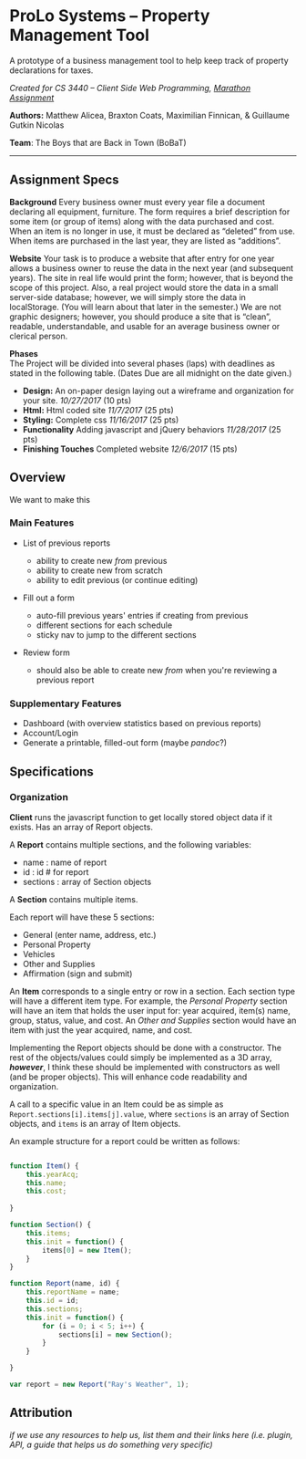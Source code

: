 # ProLo Systems – Property Management Tool
A prototype of a business management tool to help keep track of property declarations for taxes.  

*Created for CS 3440 – Client Side Web Programming, [Marathon Assignment](https://asulearn.appstate.edu/pluginfile.php/2771503/mod_resource/content/1/MarathonProjectDescription.pdf)*

**Authors:** Matthew Alicea, Braxton Coats, Maximilian Finnican,
& Guillaume Gutkin Nicolas

**Team**: The Boys that are Back in Town (BoBaT)

---

## Assignment Specs

**Background**
Every business owner must every year file a document declaring all equipment, furniture. The form
requires a brief description for some item (or group of items) along with the data purchased and cost.
When an item is no longer in use, it must be declared as “deleted” from use. When items are purchased
in the last year, they are listed as “additions”.

**Website**
Your task is to produce a website that after entry for one year allows a business owner to reuse the data
in the next year (and subsequent years). The site in real life would print the form; however, that is
beyond the scope of this project.
Also, a real project would store the data in a small server-side database; however, we will simply store
the data in localStorage. (You will learn about that later in the semester.)
We are not graphic designers; however, you should produce a site that is “clean”, readable,
understandable, and usable for an average business owner or clerical person.

**Phases**  
The Project will be divided into several phases (laps) with deadlines as stated in the following table.
(Dates Due are all midnight on the date given.)

- **Design:** An on-paper design laying out a wireframe
and organization for your site.
_10/27/2017_ (10 pts)
- **Html:** Html coded site _11/7/2017_ (25 pts)
- **Styling:** Complete css _11/16/2017_ (25 pts)
- **Functionality** Adding javascript and jQuery behaviors _11/28/2017_ (25 pts)
- **Finishing Touches** Completed website _12/6/2017_ (15 pts)

## Overview

We want to make this

### Main Features
- List of previous reports
  - ability to create new _from_ previous
  - ability to create new from scratch
  - ability to edit previous (or continue editing)  


- Fill out a form
  - auto-fill previous years' entries if creating from previous
  - different sections for each schedule
  - sticky nav to jump to the different sections


- Review form
  - should also be able to create new _from_ when you're reviewing a previous report


### Supplementary Features
- Dashboard (with overview statistics based on previous reports)
- Account/Login
- Generate a printable, filled-out form (maybe _pandoc_?)


## Specifications

### Organization

**Client** runs the javascript function to get locally stored object data if it exists. Has an array of Report objects.

A **Report** contains multiple sections, and the following variables:
- name : name of report  
- id : id # for report
- sections : array of Section objects

A **Section** contains multiple items.

Each report will have these 5 sections:
- General (enter name, address, etc.)
- Personal Property
- Vehicles
- Other and Supplies
- Affirmation (sign and submit)

An **Item** corresponds to a single entry or row in a section. Each section type will have a different item type. For example, the _Personal Property_ section will have an item that holds the user input for: year acquired, item(s) name, group, status, value, and cost. An _Other and Supplies_ section would have an item with just the year acquired, name, and cost.

Implementing the Report objects should be done with a constructor. The rest of the objects/values could simply be implemented as a 3D array, _**however**_, I think these should be implemented with constructors as well (and be proper objects). This will enhance code readability and organization.

A call to a specific value in an Item could be as simple as `Report.sections[i].items[j].value`, where `sections` is an array of Section objects, and `items` is an array of Item objects.

An example structure for a report could be written as follows:

```javascript

function Item() {
    this.yearAcq;
    this.name;
    this.cost;
    
}

function Section() {
    this.items;
    this.init = function() {
        items[0] = new Item();
    }
}

function Report(name, id) {
    this.reportName = name;
    this.id = id;
    this.sections;
    this.init = function() {
        for (i = 0; i < 5; i++) {
            sections[i] = new Section();
        }
    }

}

var report = new Report("Ray's Weather", 1);
```




## Attribution
_if we use any resources to help us, list them and their links here (i.e. plugin, API, a guide that helps us do something very specific)_
